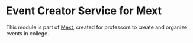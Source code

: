 # Event Creator Service for Mext

This module is part of [Mext](https://www.mext.in), created for professors to create and organize events in college.
